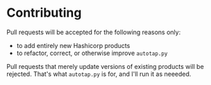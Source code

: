 # Contributing

Pull requests will be accepted for the following reasons only:

-   to add entirely new Hashicorp products
-   to refactor, correct, or otherwise improve `autotap.py`

Pull requests that merely update versions of existing products will be
rejected. That's what `autotap.py` is for, and I'll run it as neeeded.

